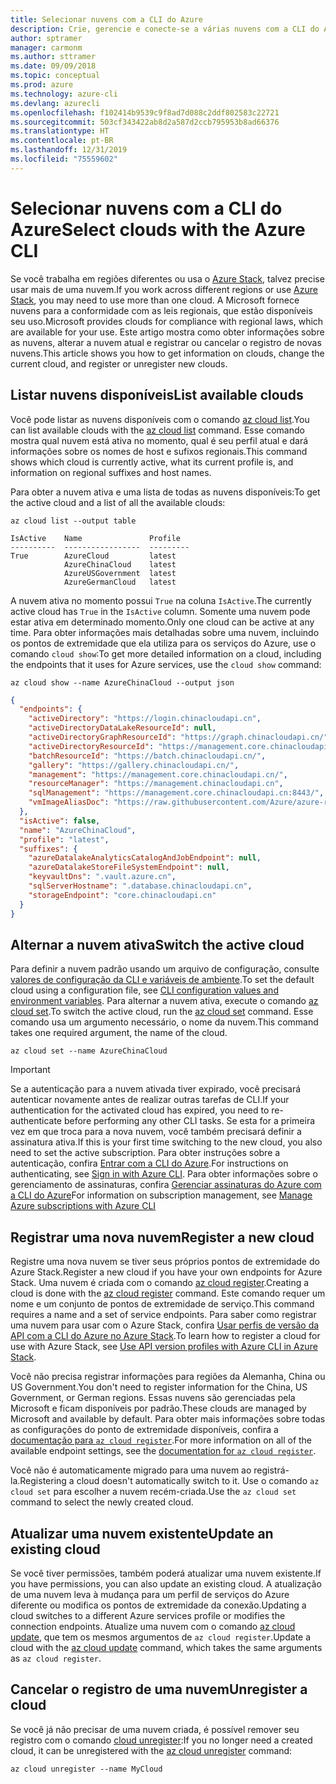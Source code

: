 ```yaml
---
title: Selecionar nuvens com a CLI do Azure
description: Crie, gerencie e conecte-se a várias nuvens com a CLI do Azure.
author: sptramer
manager: carmonm
ms.author: sttramer
ms.date: 09/09/2018
ms.topic: conceptual
ms.prod: azure
ms.technology: azure-cli
ms.devlang: azurecli
ms.openlocfilehash: f102414b9539c9f8ad7d088c2ddf802583c22721
ms.sourcegitcommit: 503cf343422ab8d2a587d2ccb795953b8ad66376
ms.translationtype: HT
ms.contentlocale: pt-BR
ms.lasthandoff: 12/31/2019
ms.locfileid: "75559602"
---
```

# <a name="select-clouds-with-the-azure-cli"></a><span data-ttu-id="d3d80-103">Selecionar nuvens com a CLI do Azure</span><span class="sxs-lookup"><span data-stu-id="d3d80-103">Select clouds with the Azure CLI</span></span>

<span data-ttu-id="d3d80-104">Se você trabalha em regiões diferentes ou usa o [Azure Stack](https://docs.microsoft.com/azure/azure-stack/user/), talvez precise usar mais de uma nuvem.</span><span class="sxs-lookup"><span data-stu-id="d3d80-104">If you work across different regions or use [Azure Stack](https://docs.microsoft.com/azure/azure-stack/user/), you may need to use more than one cloud.</span></span> <span data-ttu-id="d3d80-105">A Microsoft fornece nuvens para a conformidade com as leis regionais, que estão disponíveis seu uso.</span><span class="sxs-lookup"><span data-stu-id="d3d80-105">Microsoft provides clouds for compliance with regional laws, which are available for your use.</span></span> <span data-ttu-id="d3d80-106">Este artigo mostra como obter informações sobre as nuvens, alterar a nuvem atual e registrar ou cancelar o registro de novas nuvens.</span><span class="sxs-lookup"><span data-stu-id="d3d80-106">This article shows you how to get information on clouds, change the current cloud, and register or unregister new clouds.</span></span>

## <a name="list-available-clouds"></a><span data-ttu-id="d3d80-107">Listar nuvens disponíveis</span><span class="sxs-lookup"><span data-stu-id="d3d80-107">List available clouds</span></span>

<span data-ttu-id="d3d80-108">Você pode listar as nuvens disponíveis com o comando [az cloud list](/cli/azure/cloud#az-cloud-list).</span><span class="sxs-lookup"><span data-stu-id="d3d80-108">You can list available clouds with the [az cloud list](/cli/azure/cloud#az-cloud-list) command.</span></span> <span data-ttu-id="d3d80-109">Esse comando mostra qual nuvem está ativa no momento, qual é seu perfil atual e dará informações sobre os nomes de host e sufixos regionais.</span><span class="sxs-lookup"><span data-stu-id="d3d80-109">This command shows which cloud is currently active, what its current profile is, and information on regional suffixes and host names.</span></span>

<span data-ttu-id="d3d80-110">Para obter a nuvem ativa e uma lista de todas as nuvens disponíveis:</span><span class="sxs-lookup"><span data-stu-id="d3d80-110">To get the active cloud and a list of all the available clouds:</span></span>

```azurecli-interactive
az cloud list --output table
```

```output
IsActive    Name               Profile
----------  -----------------  ---------
True        AzureCloud         latest
            AzureChinaCloud    latest
            AzureUSGovernment  latest
            AzureGermanCloud   latest
```

<span data-ttu-id="d3d80-111">A nuvem ativa no momento possui `True` na coluna `IsActive`.</span><span class="sxs-lookup"><span data-stu-id="d3d80-111">The currently active cloud has `True` in the `IsActive` column.</span></span> <span data-ttu-id="d3d80-112">Somente uma nuvem pode estar ativa em determinado momento.</span><span class="sxs-lookup"><span data-stu-id="d3d80-112">Only one cloud can be active at any time.</span></span> <span data-ttu-id="d3d80-113">Para obter informações mais detalhadas sobre uma nuvem, incluindo os pontos de extremidade que ela utiliza para os serviços do Azure, use o comando `cloud show`:</span><span class="sxs-lookup"><span data-stu-id="d3d80-113">To get more detailed information on a cloud, including the endpoints that it uses for Azure services, use the `cloud show` command:</span></span>

```azurecli-interactive
az cloud show --name AzureChinaCloud --output json
```

```json
{
  "endpoints": {
    "activeDirectory": "https://login.chinacloudapi.cn",
    "activeDirectoryDataLakeResourceId": null,
    "activeDirectoryGraphResourceId": "https://graph.chinacloudapi.cn/",
    "activeDirectoryResourceId": "https://management.core.chinacloudapi.cn/",
    "batchResourceId": "https://batch.chinacloudapi.cn/",
    "gallery": "https://gallery.chinacloudapi.cn/",
    "management": "https://management.core.chinacloudapi.cn/",
    "resourceManager": "https://management.chinacloudapi.cn",
    "sqlManagement": "https://management.core.chinacloudapi.cn:8443/",
    "vmImageAliasDoc": "https://raw.githubusercontent.com/Azure/azure-rest-api-specs/master/arm-compute/quickstart-templates/aliases.json"
  },
  "isActive": false,
  "name": "AzureChinaCloud",
  "profile": "latest",
  "suffixes": {
    "azureDatalakeAnalyticsCatalogAndJobEndpoint": null,
    "azureDatalakeStoreFileSystemEndpoint": null,
    "keyvaultDns": ".vault.azure.cn",
    "sqlServerHostname": ".database.chinacloudapi.cn",
    "storageEndpoint": "core.chinacloudapi.cn"
  }
}
```

## <a name="switch-the-active-cloud"></a><span data-ttu-id="d3d80-114">Alternar a nuvem ativa</span><span class="sxs-lookup"><span data-stu-id="d3d80-114">Switch the active cloud</span></span>

<span data-ttu-id="d3d80-115">Para definir a nuvem padrão usando um arquivo de configuração, consulte [valores de configuração da CLI e variáveis de ambiente](/cli/azure/azure-cli-configuration?view=azure-cli-latest#cli-configuration-values-and-environment-variables).</span><span class="sxs-lookup"><span data-stu-id="d3d80-115">To set the default cloud using a configuration file, see [CLI configuration values and environment variables](/cli/azure/azure-cli-configuration?view=azure-cli-latest#cli-configuration-values-and-environment-variables).</span></span>  <span data-ttu-id="d3d80-116">Para alternar a nuvem ativa, execute o comando [az cloud set](/cli/azure/cloud#az-cloud-set).</span><span class="sxs-lookup"><span data-stu-id="d3d80-116">To switch the active cloud, run the [az cloud set](/cli/azure/cloud#az-cloud-set) command.</span></span> <span data-ttu-id="d3d80-117">Esse comando usa um argumento necessário, o nome da nuvem.</span><span class="sxs-lookup"><span data-stu-id="d3d80-117">This command takes one required argument, the name of the cloud.</span></span>

```azurecli-interactive
az cloud set --name AzureChinaCloud
```

> [!IMPORTANT]
> <span data-ttu-id="d3d80-118">Se a autenticação para a nuvem ativada tiver expirado, você precisará autenticar novamente antes de realizar outras tarefas de CLI.</span><span class="sxs-lookup"><span data-stu-id="d3d80-118">If your authentication for the activated cloud has expired, you need to re-authenticate before performing any other CLI tasks.</span></span> <span data-ttu-id="d3d80-119">Se esta for a primeira vez em que troca para a nova nuvem, você também precisará definir a assinatura ativa.</span><span class="sxs-lookup"><span data-stu-id="d3d80-119">If this is your first time switching to the new cloud, you also need to set the active subscription.</span></span>
> <span data-ttu-id="d3d80-120">Para obter instruções sobre a autenticação, confira [Entrar com a CLI do Azure](authenticate-azure-cli.md).</span><span class="sxs-lookup"><span data-stu-id="d3d80-120">For instructions on authenticating, see [Sign in with Azure CLI](authenticate-azure-cli.md).</span></span> <span data-ttu-id="d3d80-121">Para obter informações sobre o gerenciamento de assinaturas, confira [Gerenciar assinaturas do Azure com a CLI do Azure](manage-azure-subscriptions-azure-cli.md)</span><span class="sxs-lookup"><span data-stu-id="d3d80-121">For information on subscription management, see [Manage Azure subscriptions with Azure CLI](manage-azure-subscriptions-azure-cli.md)</span></span>

## <a name="register-a-new-cloud"></a><span data-ttu-id="d3d80-122">Registrar uma nova nuvem</span><span class="sxs-lookup"><span data-stu-id="d3d80-122">Register a new cloud</span></span>

<span data-ttu-id="d3d80-123">Registre uma nova nuvem se tiver seus próprios pontos de extremidade do Azure Stack.</span><span class="sxs-lookup"><span data-stu-id="d3d80-123">Register a new cloud if you have your own endpoints for Azure Stack.</span></span> <span data-ttu-id="d3d80-124">Uma nuvem é criada com o comando [az cloud register](/cli/azure/cloud#az-cloud-register).</span><span class="sxs-lookup"><span data-stu-id="d3d80-124">Creating a cloud is done with the [az cloud register](/cli/azure/cloud#az-cloud-register) command.</span></span> <span data-ttu-id="d3d80-125">Este comando requer um nome e um conjunto de pontos de extremidade de serviço.</span><span class="sxs-lookup"><span data-stu-id="d3d80-125">This command requires a name and a set of service endpoints.</span></span> <span data-ttu-id="d3d80-126">Para saber como registrar uma nuvem para usar com o Azure Stack, confira [Usar perfis de versão da API com a CLI do Azure no Azure Stack](/azure/azure-stack/user/azure-stack-version-profiles-azurecli2#connect-to-azure-stack).</span><span class="sxs-lookup"><span data-stu-id="d3d80-126">To learn how to register a cloud for use with Azure Stack, see [Use API version profiles with Azure CLI in Azure Stack](/azure/azure-stack/user/azure-stack-version-profiles-azurecli2#connect-to-azure-stack).</span></span>

<span data-ttu-id="d3d80-127">Você não precisa registrar informações para regiões da Alemanha, China ou US Government.</span><span class="sxs-lookup"><span data-stu-id="d3d80-127">You don't need to register information for the China, US Government, or German regions.</span></span> <span data-ttu-id="d3d80-128">Essas nuvens são gerenciadas pela Microsoft e ficam disponíveis por padrão.</span><span class="sxs-lookup"><span data-stu-id="d3d80-128">These clouds are managed by Microsoft and available by default.</span></span>  <span data-ttu-id="d3d80-129">Para obter mais informações sobre todas as configurações do ponto de extremidade disponíveis, confira a [documentação para `az cloud register`](/cli/azure/cloud#az-cloud-register).</span><span class="sxs-lookup"><span data-stu-id="d3d80-129">For more information on all of the available endpoint settings, see the [documentation for `az cloud register`](/cli/azure/cloud#az-cloud-register).</span></span>

<span data-ttu-id="d3d80-130">Você não é automaticamente migrado para uma nuvem ao registrá-la.</span><span class="sxs-lookup"><span data-stu-id="d3d80-130">Registering a cloud doesn't automatically switch to it.</span></span> <span data-ttu-id="d3d80-131">Use o comando `az cloud set` para escolher a nuvem recém-criada.</span><span class="sxs-lookup"><span data-stu-id="d3d80-131">Use the `az cloud set` command to select the newly created cloud.</span></span>

## <a name="update-an-existing-cloud"></a><span data-ttu-id="d3d80-132">Atualizar uma nuvem existente</span><span class="sxs-lookup"><span data-stu-id="d3d80-132">Update an existing cloud</span></span>

<span data-ttu-id="d3d80-133">Se você tiver permissões, também poderá atualizar uma nuvem existente.</span><span class="sxs-lookup"><span data-stu-id="d3d80-133">If you have permissions, you can also update an existing cloud.</span></span> <span data-ttu-id="d3d80-134">A atualização de uma nuvem leva à mudança para um perfil de serviços do Azure diferente ou modifica os pontos de extremidade da conexão.</span><span class="sxs-lookup"><span data-stu-id="d3d80-134">Updating a cloud switches to a different Azure services profile or modifies the connection endpoints.</span></span>
<span data-ttu-id="d3d80-135">Atualize uma nuvem com o comando [az cloud update](/cli/azure/cloud#az-cloud-update), que tem os mesmos argumentos de `az cloud register`.</span><span class="sxs-lookup"><span data-stu-id="d3d80-135">Update a cloud with the [az cloud update](/cli/azure/cloud#az-cloud-update) command, which takes the same arguments as `az cloud register`.</span></span>

## <a name="unregister-a-cloud"></a><span data-ttu-id="d3d80-136">Cancelar o registro de uma nuvem</span><span class="sxs-lookup"><span data-stu-id="d3d80-136">Unregister a cloud</span></span>

<span data-ttu-id="d3d80-137">Se você já não precisar de uma nuvem criada, é possível remover seu registro com o comando [cloud unregister](/cli/azure/cloud#az-cloud-unregister):</span><span class="sxs-lookup"><span data-stu-id="d3d80-137">If you no longer need a created cloud, it can be unregistered with the [az cloud unregister](/cli/azure/cloud#az-cloud-unregister) command:</span></span>

```azurecli-interactive
az cloud unregister --name MyCloud
```
